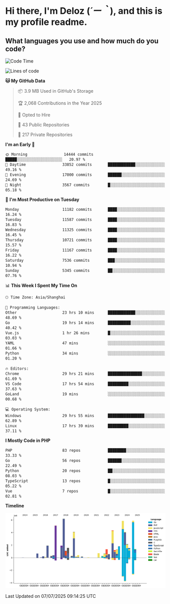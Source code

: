 # **Hi there, I'm Deloz (*´ー｀*), and this is my profile readme.**

## **What languages you use and how much do you code?**

<!--START_SECTION:waka-->
![Code Time](http://img.shields.io/badge/Code%20Time-6%2C854%20hrs%2015%20mins-blue)

![Lines of code](https://img.shields.io/badge/From%20Hello%20World%20I%27ve%20Written-57.3%20million%20lines%20of%20code-blue)

**🐱 My GitHub Data** 

> 📦 3.9 MB Used in GitHub's Storage 
 > 
> 🏆 2,068 Contributions in the Year 2025
 > 
> 💼 Opted to Hire
 > 
> 📜 43 Public Repositories 
 > 
> 🔑 217 Private Repositories 
 > 
**I'm an Early 🐤** 

```text
🌞 Morning                14444 commits       █████░░░░░░░░░░░░░░░░░░░░   20.97 % 
🌆 Daytime                33852 commits       ████████████░░░░░░░░░░░░░   49.16 % 
🌃 Evening                17000 commits       ██████░░░░░░░░░░░░░░░░░░░   24.69 % 
🌙 Night                  3567 commits        █░░░░░░░░░░░░░░░░░░░░░░░░   05.18 % 
```
📅 **I'm Most Productive on Tuesday** 

```text
Monday                   11182 commits       ████░░░░░░░░░░░░░░░░░░░░░   16.24 % 
Tuesday                  11587 commits       ████░░░░░░░░░░░░░░░░░░░░░   16.83 % 
Wednesday                11325 commits       ████░░░░░░░░░░░░░░░░░░░░░   16.45 % 
Thursday                 10721 commits       ████░░░░░░░░░░░░░░░░░░░░░   15.57 % 
Friday                   11167 commits       ████░░░░░░░░░░░░░░░░░░░░░   16.22 % 
Saturday                 7536 commits        ███░░░░░░░░░░░░░░░░░░░░░░   10.94 % 
Sunday                   5345 commits        ██░░░░░░░░░░░░░░░░░░░░░░░   07.76 % 
```


📊 **This Week I Spent My Time On** 

```text
🕑︎ Time Zone: Asia/Shanghai

💬 Programming Languages: 
Other                    23 hrs 10 mins      ████████████░░░░░░░░░░░░░   48.69 % 
Go                       19 hrs 14 mins      ██████████░░░░░░░░░░░░░░░   40.42 % 
Vue.js                   1 hr 26 mins        █░░░░░░░░░░░░░░░░░░░░░░░░   03.03 % 
YAML                     47 mins             ░░░░░░░░░░░░░░░░░░░░░░░░░   01.66 % 
Python                   34 mins             ░░░░░░░░░░░░░░░░░░░░░░░░░   01.20 % 

🔥 Editors: 
Chrome                   29 hrs 21 mins      ███████████████░░░░░░░░░░   61.69 % 
VS Code                  17 hrs 54 mins      █████████░░░░░░░░░░░░░░░░   37.63 % 
GoLand                   19 mins             ░░░░░░░░░░░░░░░░░░░░░░░░░   00.68 % 

💻 Operating System: 
Windows                  29 hrs 55 mins      ████████████████░░░░░░░░░   62.89 % 
Linux                    17 hrs 39 mins      █████████░░░░░░░░░░░░░░░░   37.11 % 
```

**I Mostly Code in PHP** 

```text
PHP                      83 repos            ████████░░░░░░░░░░░░░░░░░   33.33 % 
Go                       56 repos            ██████░░░░░░░░░░░░░░░░░░░   22.49 % 
Python                   20 repos            ██░░░░░░░░░░░░░░░░░░░░░░░   08.03 % 
TypeScript               13 repos            █░░░░░░░░░░░░░░░░░░░░░░░░   05.22 % 
Vue                      7 repos             █░░░░░░░░░░░░░░░░░░░░░░░░   02.81 % 
```



**Timeline**

![Lines of Code chart](https://raw.githubusercontent.com/deloz/deloz/main/assets/bar_graph.png)


 Last Updated on 07/07/2025 09:14:25 UTC
<!--END_SECTION:waka-->
